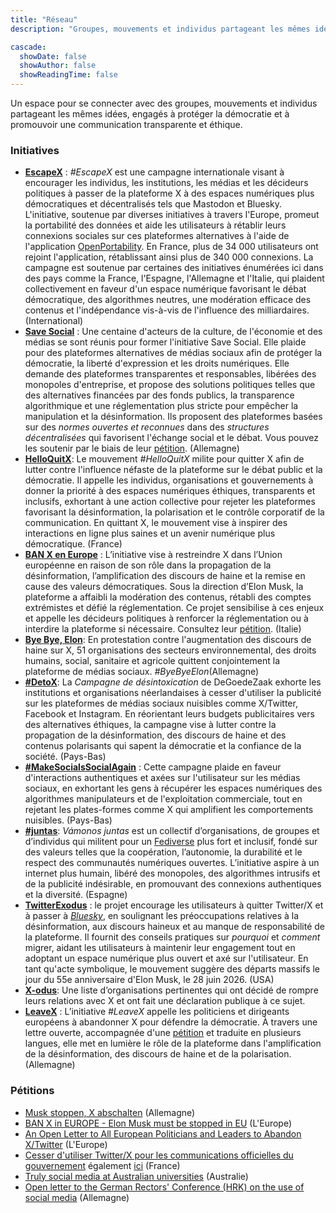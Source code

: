 ```yaml
---
title: "Réseau"
description: "Groupes, mouvements et individus partageant les mêmes idées"

cascade:
  showDate: false
  showAuthor: false
  showReadingTime: false
---
```


Un espace pour se connecter avec des groupes, mouvements et individus partageant les mêmes idées, engagés à protéger la démocratie et à promouvoir une communication transparente et éthique.

### Initiatives

* [**EscapeX**](https://fr.escape-x.org) : *#EscapeX* est une campagne internationale visant à encourager les individus, les institutions, les médias et les décideurs politiques à passer de la plateforme X à des espaces numériques plus démocratiques et décentralisés tels que Mastodon et Bluesky. L'initiative, soutenue par diverses initiatives à travers l'Europe, promeut la portabilité des données et aide les utilisateurs à rétablir leurs connexions sociales sur ces plateformes alternatives à l'aide de l'application [OpenPortability](https://openportability.org/fr). En France, plus de 34 000 utilisateurs ont rejoint l'application, rétablissant ainsi plus de 340 000 connexions. La campagne est soutenue par certaines des initiatives énumérées ici dans des pays comme la France, l'Espagne, l'Allemagne et l'Italie, qui plaident collectivement en faveur d'un espace numérique favorisant le débat démocratique, des algorithmes neutres, une modération efficace des contenus et l'indépendance vis-à-vis de l'influence des milliardaires. (International)
* [**Save Social**](https://savesocial.eu/en) : Une centaine d'acteurs de la culture, de l'économie et des médias se sont réunis pour former l'initiative Save Social. Elle plaide pour des plateformes alternatives de médias sociaux afin de protéger la démocratie, la liberté d'expression et les droits numériques. Elle demande des plateformes transparentes et responsables, libérées des monopoles d'entreprise, et propose des solutions politiques telles que des alternatives financées par des fonds publics, la transparence algorithmique et une réglementation plus stricte pour empêcher la manipulation et la désinformation. Ils proposent des plateformes basées sur des *normes ouvertes et reconnues* dans des *structures décentralisées* qui favorisent l'échange social et le débat. Vous pouvez les soutenir par le biais de leur [pétition](https://weact.campact.de/petitions/save-social-soziale-netzwerke-als-demokratische-kraft-retten). (Allemagne)
* [**HelloQuitX**](https://www.helloquitx.com): Le mouvement *#HelloQuitX* milite pour quitter X afin de lutter contre l'influence néfaste de la plateforme sur le débat public et la démocratie. Il appelle les individus, organisations et gouvernements à donner la priorité à des espaces numériques éthiques, transparents et inclusifs, exhortant à une action collective pour rejeter les plateformes favorisant la désinformation, la polarisation et le contrôle corporatif de la communication. En quittant X, le mouvement vise à inspirer des interactions en ligne plus saines et un avenir numérique plus démocratique. (France)
* [**BAN X en Europe**](https://ban-x-in.eu) : L’initiative vise à restreindre X dans l’Union européenne en raison de son rôle dans la propagation de la désinformation, l’amplification des discours de haine et la remise en cause des valeurs démocratiques. Sous la direction d’Elon Musk, la plateforme a affaibli la modération des contenus, rétabli des comptes extrémistes et défié la réglementation. Ce projet sensibilise à ces enjeux et appelle les décideurs politiques à renforcer la réglementation ou à interdire la plateforme si nécessaire. Consultez leur [pétition](https://www.change.org/p/ban-x-in-europe-elon-musk-must-be-stopped-in-eu). (Italie)
* [**Bye Bye, Elon**](https://byebyeelon.de): En protestation contre l'augmentation des discours de haine sur X, 51 organisations des secteurs environnemental, des droits humains, social, sanitaire et agricole quittent conjointement la plateforme de médias sociaux. *#ByeByeElon*(Allemagne)
* [**#DetoX**](https://campagnes.degoedezaak.org/campaigns/detox): La *Campagne de désintoxication* de DeGoedeZaak exhorte les institutions et organisations néerlandaises à cesser d'utiliser la publicité sur les plateformes de médias sociaux nuisibles comme X/Twitter, Facebook et Instagram. En réorientant leurs budgets publicitaires vers des alternatives éthiques, la campagne vise à lutter contre la propagation de la désinformation, des discours de haine et des contenus polarisants qui sapent la démocratie et la confiance de la société. (Pays-Bas)
* [**#MakeSocialsSocialAgain**](https://makesocialssocialagain.nl) : Cette campagne plaide en faveur d'interactions authentiques et axées sur l'utilisateur sur les médias sociaux, en exhortant les gens à récupérer les espaces numériques des algorithmes manipulateurs et de l'exploitation commerciale, tout en rejetant les plates-formes comme X qui amplifient les comportements nuisibles. (Pays-Bas)
* [**#juntas**](https://vamonosjuntas.org): *Vámonos juntas* est un collectif d’organisations, de groupes et d’individus qui militent pour un [Fediverse](https://fr.wikipedia.org/wiki/Fediverse) plus fort et inclusif, fondé sur des valeurs telles que la coopération, l’autonomie, la durabilité et le respect des communautés numériques ouvertes. L’initiative aspire à un internet plus humain, libéré des monopoles, des algorithmes intrusifs et de la publicité indésirable, en promouvant des connexions authentiques et la diversité. (Espagne)
* [**TwitterExodus**](https://www.twitterexodus.org) : le projet encourage les utilisateurs à quitter Twitter/X et à passer à [_Bluesky_](https://bsky.app/profile/thetwitterexodus.bsky.social), en soulignant les préoccupations relatives à la désinformation, aux discours haineux et au manque de responsabilité de la plateforme. Il fournit des conseils pratiques sur *pourquoi* et *comment* migrer, aidant les utilisateurs à maintenir leur engagement tout en adoptant un espace numérique plus ouvert et axé sur l'utilisateur. En tant qu'acte symbolique, le mouvement suggère des départs massifs le jour du 55e anniversaire d'Elon Musk, le 28 juin 2026. (USA)
* [**X-odus**](https://github.com/ccamara/X-odus): Une liste d’organisations pertinentes qui ont décidé de rompre leurs relations avec X et ont fait une déclaration publique à ce sujet.
* [**LeaveX**](/about) : L’initiative *#LeaveX* appelle les politiciens et dirigeants européens à abandonner X pour défendre la démocratie. À travers une lettre ouverte, accompagnée d'une [pétition](https://openpetition.eu/leavex) et traduite en plusieurs langues, elle met en lumière le rôle de la plateforme dans l'amplification de la désinformation, des discours de haine et de la polarisation. (Allemagne)

### Pétitions
* [Musk stoppen, X abschalten](https://aktion.campact.de/weact/musk-stoppen/teilnehmen?bucket=20250109-waeb-hv-elon-musk-stoppen-aktive-abos) (Allemagne)
* [BAN X in EUROPE - Elon Musk must be stopped in EU](https://www.change.org/p/ban-x-in-europe-elon-musk-must-be-stopped-in-eu) (L'Europe)
* [An Open Letter to All European Politicians and Leaders to Abandon X/Twitter](https://openpetition.eu/leavex) (L'Europe)
* [Cesser d'utiliser Twitter/X pour les communications officielles du gouvernement](https://politipet.fr/2610) également [ici](https://petitions.assemblee-nationale.fr/initiatives/i-2610) (France)
* [Truly social media at Australian universities](https://www.openpetition.org/au/petition/online/truly-social-media-at-australian-universities) (Australie)
* [Open letter to the German Rectors' Conference (HRK) on the use of social media](https://www.openpetition.de/petition/online/open-letter-to-the-german-rectors-conference-hrk-on-the-use-of-social-media) (Allemagne)
